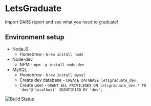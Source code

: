 # LetsGraduate

Import DARS report and see what you need to graduate!

Environment setup
-----------------

* NodeJS
    * Homebrew - `brew install node`
* Node-dev
    * NPM - `npm -g install node-dev`
* MySQL
    * Homebrew - `brew install mysql`
    * Create dev database - `CREATE DATABASE letsgraduate_dev;`
    * Create user - `GRANT ALL PRIVILEGES ON letsgraduate_dev.* TO 'dev'@'localhost' IDENTIFIED BY 'dev';`

[![Build Status](https://travis-ci.org/ehaydenr/LetsGraduate.svg?branch=master)](https://travis-ci.org/ehaydenr/LetsGraduate)
